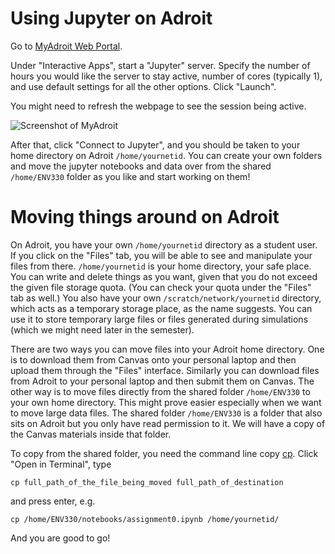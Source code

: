 # Using Jupyter on Adroit
Go to [MyAdroit Web Portal](https://myadroit.princeton.edu/).

Under "Interactive Apps", start a "Jupyter" server. Specify the number of hours you would like the server to 
stay active, number of cores (typically 1), and use default settings for all the other options. Click "Launch".

You might need to refresh the webpage to see the session being active.

![Screenshot of MyAdroit](https://user-images.githubusercontent.com/44583114/214600028-99acda37-c68c-4534-a0e9-4971d48665b3.png)


After that, click "Connect to Jupyter", and you should be taken to your home directory on Adroit `/home/yournetid`.
You can create your own folders and move the jupyter notebooks and data over from the shared `/home/ENV330` folder 
as you like and start working on them!

# Moving things around on Adroit
On Adroit, you have your own `/home/yournetid` directory as a student user. If you click on the "Files" tab, you will be 
able to see and manipulate your files from there. `/home/yournetid` is your home directory, your safe place. You can write and delete things as you want, given that you do not exceed the given file storage quota.
(You can check your quota under the "Files" tab as well.) You also have your own `/scratch/network/yournetid` directory, 
which acts as a temporary storage place, as the name suggests. You can use it to store temporary large files or files generated during simulations 
(which we might need later in the semester).

There are two ways you can move files into your Adroit home directory. One is to download them from Canvas onto your personal
laptop and then upload them through the "Files" interface. Similarly you can download files from Adroit to your personal laptop
and then submit them on Canvas. The other way is to move files directly from the shared folder `/home/ENV330` to your own home
directory. This might prove easier especially when we want to move large data files. The shared folder `/home/ENV330` is a folder 
that also sits on Adroit but you only have read permission to it. We will have a copy of the Canvas materials inside that folder.

To copy from the shared folder, you need the command line copy [cp](https://www.ibm.com/docs/en/aix/7.1?topic=files-copying-cp-command). 
Click "Open in Terminal", type 

`cp full_path_of_the_file_being_moved full_path_of_destination` 

and press enter, e.g. 

`cp /home/ENV330/notebooks/assignment0.ipynb /home/yournetid/`

And you are good to go!

